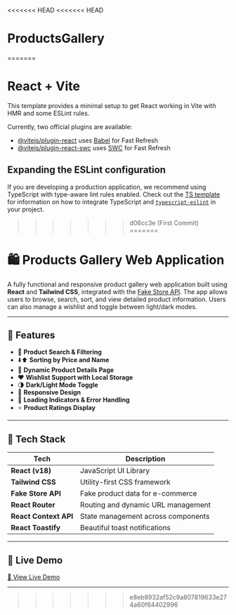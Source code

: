 <<<<<<< HEAD
<<<<<<< HEAD
# ProductsGallery
=======
# React + Vite

This template provides a minimal setup to get React working in Vite with HMR and some ESLint rules.

Currently, two official plugins are available:

- [@vitejs/plugin-react](https://github.com/vitejs/vite-plugin-react/blob/main/packages/plugin-react) uses [Babel](https://babeljs.io/) for Fast Refresh
- [@vitejs/plugin-react-swc](https://github.com/vitejs/vite-plugin-react/blob/main/packages/plugin-react-swc) uses [SWC](https://swc.rs/) for Fast Refresh

## Expanding the ESLint configuration

If you are developing a production application, we recommend using TypeScript with type-aware lint rules enabled. Check out the [TS template](https://github.com/vitejs/vite/tree/main/packages/create-vite/template-react-ts) for information on how to integrate TypeScript and [`typescript-eslint`](https://typescript-eslint.io) in your project.
>>>>>>> d06cc3e (First Commit)
=======
# 🛍️ Products Gallery Web Application

A fully functional and responsive product gallery web application built using **React** and **Tailwind CSS**, integrated with the [Fake Store API](https://fakestoreapi.com/). The app allows users to browse, search, sort, and view detailed product information. Users can also manage a wishlist and toggle between light/dark modes.

---

## 🚀 Features

- 🔎 **Product Search & Filtering**
- ⬇️⬆️ **Sorting by Price and Name**
- 📄 **Dynamic Product Details Page**
- ❤️ **Wishlist Support with Local Storage**
- 🌗 **Dark/Light Mode Toggle**
- 📱 **Responsive Design**
- 📶 **Loading Indicators & Error Handling**
- ⭐ **Product Ratings Display**

---

## 🧰 Tech Stack

| Tech             | Description                          |
|------------------|--------------------------------------|
| **React (v18)**  | JavaScript UI Library                |
| **Tailwind CSS** | Utility-first CSS framework          |
| **Fake Store API** | Fake product data for e-commerce   |
| **React Router** | Routing and dynamic URL management   |
| **React Context API** | State management across components |
| **React Toastify** | Beautiful toast notifications       |

---

## 🔗 Live Demo


[🔗 View Live Demo](https://alikhames58.github.io/ProductsGallery/#/)

---
>>>>>>> e8eb8932af52c9a807819633e274a60f64402996

